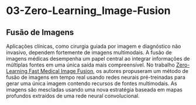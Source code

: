 # 03-Zero-Learning_Image-Fusion

## **Fusão de Imagens**

Aplicações clínicas, como cirurgia guiada por imagem e diagnóstico não invasivo, dependem fortemente de imagens multimodais. A fusão de imagens médicas desempenha um papel central ao integrar informações de múltiplas fontes em uma única saída mais compreensível. No trabalho <a href="https://infoscience.epfl.ch/record/270048/">Zero-Learning Fast Medical Image Fusion</a>, os autores propuseram um método de fusão de imagens em tempo real usando redes neurais pré-treinadas para gerar uma única imagem contendo recursos de fontes multimodais. As imagens são mescladas usando uma nova estratégia baseada em mapas profundos extraídos de uma rede neural convolucional.
